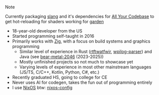 > [!NOTE]
> Currently packaging [slang](https://github.com/nukkeldev/slang) and it's dependencies for [All Your Codebase](https://github.com/allyourcodebase)
> to get hot-reloading for shaders working for [garden](https://github.com/nukkeldev/game-engine)

- 18-year-old developer from the US
- Started programming self-taught in 2016
- Primarily works with [Zig](https://ziglang.org/), with a focus on build systems and graphics programming
  - Similar level of experience in Rust ([rtftwatfwir](https://github.com/nukkeldev/rtftwatfwir), [wpilog-parser](https://github.com/nukkeldev/wpilog-parser))
    and Java (see [bear-metal-2046](https://github.com/bear-metal-2046) (2023-2025))
  - Mostly unfinished projects so not much to showcase yet
  - Varying levels of experience in most other mainstream languages (JS/TS, C/C++, Kotlin, Python, C#, etc.)
- Recently graduated HS, going to college for CE
- Never uses AI for codegen, takes the fun out of programming entirely
- I use [NixOS](https://github.com/NixOS) btw: [nixos-config](https://github.com/nukkeldev/nixos-config)
